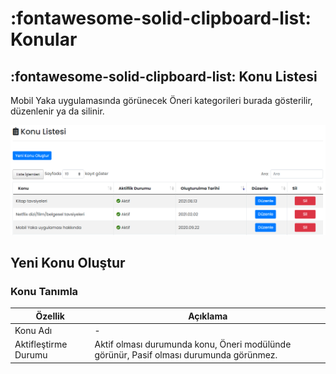 # :fontawesome-solid-clipboard-list: Konular

## :fontawesome-solid-clipboard-list: Konu Listesi

Mobil Yaka uygulamasında görünecek Öneri kategorileri burada gösterilir, düzenlenir ya da silinir.

![](./images/konuListesi.png)

## Yeni Konu Oluştur

### Konu Tanımla

| Özellik              | Açıklama                                                     |
| -------------------- | ------------------------------------------------------------ |
| Konu Adı             | -                                                            |
| Aktifleştirme Durumu | Aktif olması durumunda konu, Öneri modülünde görünür, Pasif olması durumunda görünmez. |


